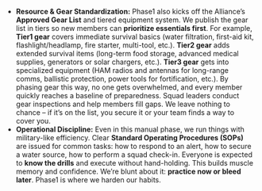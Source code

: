 - **Resource & Gear Standardization:** Phase1 also kicks off the Alliance’s **Approved Gear List** and tiered equipment system. We publish the gear list in tiers so new members can **prioritize essentials first**. For example, **Tier1 gear** covers immediate survival basics (water filtration, first-aid kit, flashlight/headlamp, fire starter, multi-tool, etc.). **Tier2 gear** adds extended survival items (long-term food storage, advanced medical supplies, generators or solar chargers, etc.). **Tier3 gear** gets into specialized equipment (HAM radios and antennas for long-range comms, ballistic protection, power tools for fortification, etc.). By phasing gear this way, no one gets overwhelmed, and every member quickly reaches a baseline of preparedness. Squad leaders conduct gear inspections and help members fill gaps. We leave nothing to chance – if it’s on the list, you secure it or your team finds a way to cover you.  
- **Operational Discipline:** Even in this manual phase, we run things with military-like efficiency. Clear **Standard Operating Procedures (SOPs)** are issued for common tasks: how to respond to an alert, how to secure a water source, how to perform a squad check-in. Everyone is expected to **know the drills** and execute without hand-holding. This builds muscle memory and confidence. We’re blunt about it: **practice now or bleed later**. Phase1 is where we harden our habits.